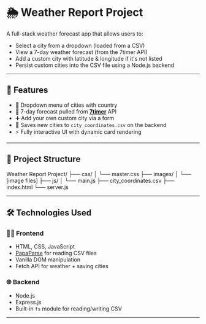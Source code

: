 # 🌦️ Weather Report Project

A full-stack weather forecast app that allows users to:

- Select a city from a dropdown (loaded from a CSV)
- View a 7-day weather forecast (from the 7timer API)
- Add a custom city with latitude & longitude if it's not listed
- Persist custom cities into the CSV file using a Node.js backend

---

## 🚀 Features

- 🔽 Dropdown menu of cities with country
- 📆 7-day forecast pulled from **[7timer](http://7timer.info/doc.php)** API
- ➕ Add your own custom city via a form
- 📝 Saves new cities to `city_coordinates.csv` on the backend
- ⚡ Fully interactive UI with dynamic card rendering

---

## 📁 Project Structure
Weather Report Project/
├── css/
│   └── master.css
├── images/
│   └── [image files]
├── js/
│   └── main.js
├── city_coordinates.csv
├── index.html
└── server.js

---

## 🛠️ Technologies Used

### 👨‍💻 Frontend
- HTML, CSS, JavaScript
- [PapaParse](https://www.papaparse.com/) for reading CSV files
- Vanilla DOM manipulation
- Fetch API for weather + saving cities

### 🌐 Backend
- Node.js
- Express.js
- Built-in `fs` module for reading/writing CSV

---
